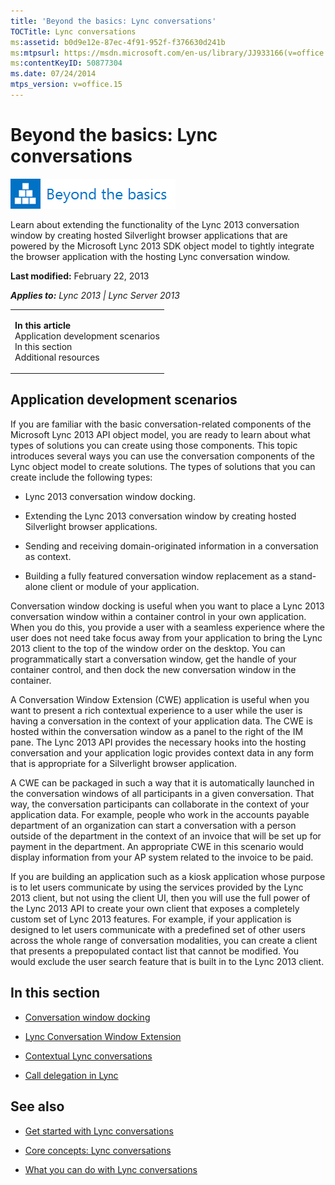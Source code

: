 ```yaml
---
title: 'Beyond the basics: Lync conversations'
TOCTitle: Lync conversations
ms:assetid: b0d9e12e-87ec-4f91-952f-f376630d241b
ms:mtpsurl: https://msdn.microsoft.com/en-us/library/JJ933166(v=office.15)
ms:contentKeyID: 50877304
ms.date: 07/24/2014
mtps_version: v=office.15
---
```


# Beyond the basics: Lync conversations

![Beyond the basics topic](images/JJ937254.mod_icon_beyondbasics_long(Office.15).png "Beyond the basics topic")

Learn about extending the functionality of the Lync 2013 conversation window by creating hosted Silverlight browser applications that are powered by the Microsoft Lync 2013 SDK object model to tightly integrate the browser application with the hosting Lync conversation window.

**Last modified:** February 22, 2013

***Applies to:** Lync 2013 | Lync Server 2013*

<table>
<colgroup>
<col style="width: 100%" />
</colgroup>
<tbody>
<tr class="odd">
<td><p><strong>In this article</strong><br />
Application development scenarios<br />
In this section<br />
Additional resources</p></td>
</tr>
</tbody>
</table>

## Application development scenarios

If you are familiar with the basic conversation-related components of the Microsoft Lync 2013 API object model, you are ready to learn about what types of solutions you can create using those components. This topic introduces several ways you can use the conversation components of the Lync object model to create solutions. The types of solutions that you can create include the following types:

  - Lync 2013 conversation window docking.

  - Extending the Lync 2013 conversation window by creating hosted Silverlight browser applications.

  - Sending and receiving domain-originated information in a conversation as context.

  - Building a fully featured conversation window replacement as a stand-alone client or module of your application.

Conversation window docking is useful when you want to place a Lync 2013 conversation window within a container control in your own application. When you do this, you provide a user with a seamless experience where the user does not need take focus away from your application to bring the Lync 2013 client to the top of the window order on the desktop. You can programmatically start a conversation window, get the handle of your container control, and then dock the new conversation window in the container.

A Conversation Window Extension (CWE) application is useful when you want to present a rich contextual experience to a user while the user is having a conversation in the context of your application data. The CWE is hosted within the conversation window as a panel to the right of the IM pane. The Lync 2013 API provides the necessary hooks into the hosting conversation and your application logic provides context data in any form that is appropriate for a Silverlight browser application.

A CWE can be packaged in such a way that it is automatically launched in the conversation windows of all participants in a given conversation. That way, the conversation participants can collaborate in the context of your application data. For example, people who work in the accounts payable department of an organization can start a conversation with a person outside of the department in the context of an invoice that will be set up for payment in the department. An appropriate CWE in this scenario would display information from your AP system related to the invoice to be paid.

If you are building an application such as a kiosk application whose purpose is to let users communicate by using the services provided by the Lync 2013 client, but not using the client UI, then you will use the full power of the Lync 2013 API to create your own client that exposes a completely custom set of Lync 2013 features. For example, if your application is designed to let users communicate with a predefined set of other users across the whole range of conversation modalities, you can create a client that presents a prepopulated contact list that cannot be modified. You would exclude the user search feature that is built in to the Lync 2013 client.

## In this section

  - [Conversation window docking](conversation-window-docking.md)

  - [Lync Conversation Window Extension](lync-conversation-window-extension.md)

  - [Contextual Lync conversations](contextual-lync-conversations.md)

  - [Call delegation in Lync](call-delegation-in-lync.md)

## See also

  - [Get started with Lync conversations](get-started-with-lync-conversations.md)

  - [Core concepts: Lync conversations](core-concepts-lync-conversations.md)

  - [What you can do with Lync conversations](what-you-can-do-with-lync-conversations.md)

